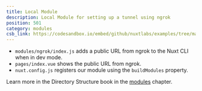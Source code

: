 ```yaml
---
title: Local Module
description: Local Module for setting up a tunnel using ngrok
position: 501
category: modules
csb_link: https://codesandbox.io/embed/github/nuxtlabs/examples/tree/master/modules/local-module?fontsize=14&hidenavigation=1&module=%2Fmodules%2Fngrok%2Findex.js&theme=dark&view=editor
---
```


<example-intro></example-intro>

- `modules/ngrok/index.js` adds a public URL from ngrok to the Nuxt CLI when in dev mode.
- `pages/index.vue` shows the public URL from ngrok.
- `nuxt.config.js` registers our module using the `buildModules` property.

<base-alert type="next">

Learn more in the Directory Structure book in the [modules](/docs/2.x/directory-structure/modules) chapter.

</base-alert>

<code-sandbox :src="csb_link"></code-sandbox>
